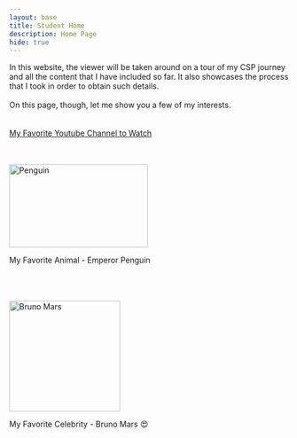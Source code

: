 ```yaml
---
layout: base
title: Student Home 
description: Home Page
hide: true
---
```


<div>


In this website, the viewer will be taken around on a tour of my CSP journey and all the content that I have included so far. It also showcases the process that I took in order to obtain such details.<br><br>
On this page, though, let me show you a few of my interests. <br><br><br>
<a href="https://www.youtube.com/@Bonggil">My Favorite Youtube Channel to Watch</a><br><br><br>

<img alt="Penguin" src="https://cdn.britannica.com/70/192570-138-848FB7B3/penguin-species-places-Galapagos-Antarctica.jpg?w=800&h=450&c=crop" width="250" height="150">
<p>My Favorite Animal - Emperor Penguin</p><br><br><br>

<img alt="Bruno Mars" src="https://upload.wikimedia.org/wikipedia/en/0/04/Bruno_Mars_-_That%27s_What_I_Like.png" width="200" height="200">
<p>My Favorite Celebrity - Bruno Mars 😍</p>




